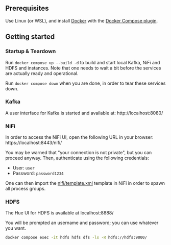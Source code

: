 ## Prerequisites

Use Linux (or WSL), and install [Docker](https://docs.docker.com/engine/install/) with the [Docker Compose plugin](https://docs.docker.com/compose/install/linux/).

## Getting started

### Startup & Teardown

Run `docker compose up --build -d` to build and start local Kafka, NiFi and HDFS and instances. Note that one needs to wait a bit before the services are actually ready and operational.

Run `docker compose down` when you are done, in order to tear these services down.

### Kafka

A user interface for Kafka is started and available at: http://localhost:8080/

### NiFi

In order to access the NiFi UI, open the following URL in your browser: https://localhost:8443/nifi/

You may be warned that "your connection is not private", but you can proceed anyway. Then, authenticate using the following credentials:
- User: `user`
- Password: `password1234`

One can then import the [nifi/template.xml](/nifi/template.xml) template in NiFi in order to spawn all process groups.

### HDFS

The Hue UI for HDFS is available at localhost:8888/

You will be prompted an username and password; you can use whatever you want.

```sh
docker compose exec -it hdfs hdfs dfs -ls -R hdfs://hdfs:9000/
```
